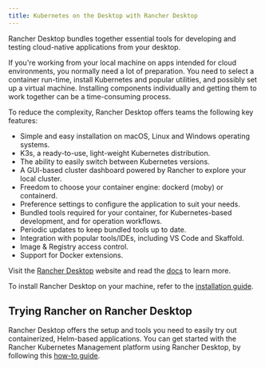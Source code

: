 ```yaml
---
title: Kubernetes on the Desktop with Rancher Desktop
---
```


<head>
  <link rel="canonical" href="https://ranchermanager.docs.rancher.com/integrations-in-rancher/rancher-desktop"/>
</head>


Rancher Desktop bundles together essential tools for developing and testing cloud-native applications from your desktop.

If you're working from your local machine on apps intended for cloud environments, you normally need a lot of preparation. You need to select a container run-time, install Kubernetes and popular utilities, and possibly set up a virtual machine. Installing components individually and getting them to work together can be a time-consuming process.

To reduce the complexity, Rancher Desktop offers teams the following key features:

- Simple and easy installation on macOS, Linux and Windows operating systems.
- K3s, a ready-to-use, light-weight Kubernetes distribution.
- The ability to easily switch between Kubernetes versions.
- A GUI-based cluster dashboard powered by Rancher to explore your local cluster.
- Freedom to choose your container engine: dockerd (moby) or containerd.
- Preference settings to configure the application to suit your needs.
- Bundled tools required for your container, for Kubernetes-based development, and for operation workflows.
- Periodic updates to keep bundled tools up to date.
- Integration with popular tools/IDEs, including VS Code and Skaffold.
- Image & Registry access control.
- Support for Docker extensions.

Visit the [Rancher Desktop](https://rancherdesktop.io) website and read the [docs](https://docs.rancherdesktop.io/) to learn more.

To install Rancher Desktop on your machine, refer to the [installation guide](https://docs.rancherdesktop.io/getting-started/installation). 

## Trying Rancher on Rancher Desktop 

Rancher Desktop offers the setup and tools you need to easily try out containerized, Helm-based applications. You can get started with the Rancher Kubernetes Management platform using Rancher Desktop, by following this [how-to guide](https://docs.rancherdesktop.io/how-to-guides/rancher-on-rancher-desktop).
